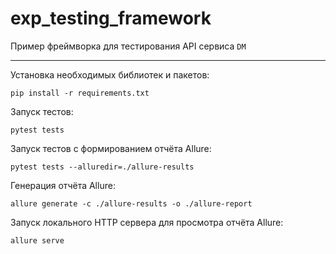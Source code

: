 # exp_testing_framework
Пример фреймворка для тестирования API сервиса `DM`
____

Установка необходимых библиотек и пакетов:
```shell
pip install -r requirements.txt 
```

Запуск тестов:
```shell
pytest tests
```
Запуск тестов с формированием отчёта Allure:
```shell
pytest tests --alluredir=./allure-results
```
Генерация отчёта Allure:
```shell
allure generate -c ./allure-results -o ./allure-report
```
Запуск локального HTTP сервера для просмотра отчёта Allure:
```shell
allure serve  
```
